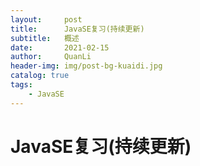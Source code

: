 ```yaml
---
layout:     post
title:      JavaSE复习(持续更新)
subtitle:   概述
date:       2021-02-15
author:     QuanLi
header-img: img/post-bg-kuaidi.jpg
catalog: true
tags:
    - JavaSE
---
```


#  JavaSE复习(持续更新)

